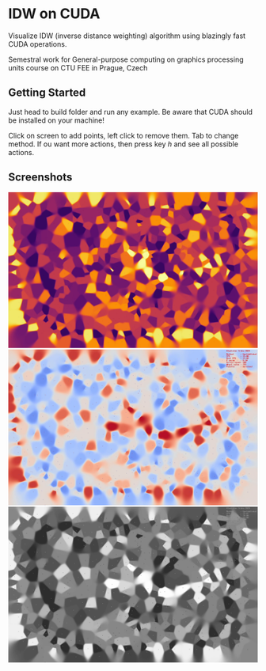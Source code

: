 # IDW on CUDA

Visualize IDW (inverse distance weighting) algorithm using blazingly fast CUDA operations. 

Semestral work for General-purpose computing on graphics processing units course on CTU FEE in Prague, Czech

## Getting Started

Just head to build folder and run any example. 
Be aware that CUDA should be installed on your machine!

Click on screen to add points, left click to remove them. Tab to change method. If ou want more actions, then press key *h* and see all possible actions.

## Screenshots

![Screenshot1](html_webpage/img/screenshot1.png)
![Screenshot2](html_webpage/img/screenshot2.png)
![Screenshot3](html_webpage/img/screenshot3.png)

